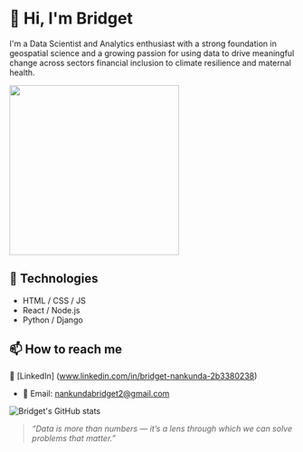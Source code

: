 # 👋 Hi, I'm Bridget

I'm a Data Scientist and Analytics enthusiast with a strong foundation in geospatial science and a growing passion for using data to drive meaningful change across sectors  financial inclusion to climate resilience and maternal health.



<img src="https://media.giphy.com/media/L8K62iTDkzGX6/giphy.gif" width="300"/>

## 🚀 Technologies

- HTML / CSS / JS
- React / Node.js
- Python / Django

## 📫 How to reach me
🔗 [LinkedIn] (www.linkedin.com/in/bridget-nankunda-2b3380238)
- 📧 Email: nankundabridget2@gmail.com

<!-- You can also include stats and badges -->

![Bridget's GitHub stats](https://github-readme-stats.vercel.app/api?username=bridget100&show_icons=true)

> _“Data is more than numbers — it’s a lens through which we can solve problems that matter.”_
